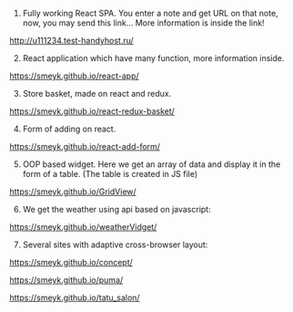 1. Fully working React SPA. You enter a note and get URL on that note, now, you may send this link... More information is inside the link!

http://u111234.test-handyhost.ru/

2. React application which have many function, more information inside.

https://smeyk.github.io/react-app/

3. Store basket, made on react and redux.

https://smeyk.github.io/react-redux-basket/

4. Form of adding on react.

https://smeyk.github.io/react-add-form/

5. OOP based widget. Here we get an array of data and display it in the form of a table. (The table is created in JS file)

https://smeyk.github.io/GridView/

6. We get the weather using api based on javascript:

https://smeyk.github.io/weatherVidget/

7. Several sites with adaptive cross-browser layout: 

https://smeyk.github.io/concept/

https://smeyk.github.io/puma/

https://smeyk.github.io/tatu_salon/
